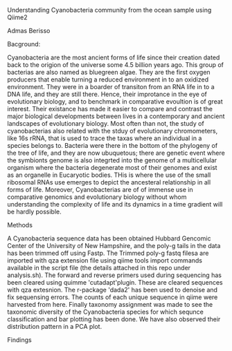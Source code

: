 Understanding Cyanobacteria community from the ocean sample using Qiime2

Admas Berisso

Bacground:

Cyanobacteria are the most ancient forms of life since their creation dated back to the origion of the universe some 4.5 billion years ago. This group of bacterias are also named as bluegreen algae. They are the first oxygen producers that enable turning a reduced environment in to an oxidized environment. They were in a boarder of transiton from an RNA life in to a DNA life, and they are still there. Hence, their improtance in the eye of evolutionary biology, and to benchmark in comparative evoultion is of great interest. Their existance has made it easier to compare and contrast the major biological developments between lives in a contemporary and ancient landscapes of evolutionary biology. Most often than not, the study of cyanobacterias also related with the stduy of evolutionary chromometers, like 16s rRNA, that is used to trace the taxas where an individual in a species belongs to. Bacteria were there in the bottom of the phylogeny of the tree of life, and they are now ubuquetous; there are genetic event where the symbionts genome is also integrted into the genome of a multicellular organism where the bacteria degenerate most of their genomes and exist as an organelle in Eucaryotic bodies. THis is where the use of the small ribosomal RNAs use emerges to depict the ancesteral relationship in all forms of life. Moreover, Cyanobacterias are of of immense use in comparative genomics and evolutionary biology without whom understanding the complexity of life and its dynamics in a time gradient will be hardly possible.

Methods

A Cyanobacteria sequence data has been obtained Hubbard Gencomic Center of the University of New Hampshire, and  the poly-g tails in the data has been trimmed off using Fastp. The Trimmed poly-g fastq filesa are imported with qza extension file using qiime tools import commands available in the script file (the details attached in this repo under analysis.sh). The forward and reverse primers used during sequencing has been cleared using quimme 'cutadapt'plugin. These are cleared sequences with qza extesnion. The r-package 'dada2' has been used to denoise and fix sequensing errors. The counts of each unique sequence in qiime were harvested from here. Finally taxonomy assignment was made to see the taxonomic diversity of the Cyanobacteria species for which sequnce classification and bar plotting has been done. We have also observed their distribution pattern in a PCA plot. 

Findings




